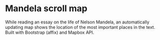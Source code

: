 Mandela scroll map
==================

While reading an essay on the life of Nelson Mandela, an automatically updating map shows the location of the most important places in the text.
Built with Bootstrap (affix) and Mapbox API.
